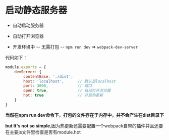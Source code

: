 # 启动静态服务器

* 自动启动服务器

* 自动打开浏览器

* 开发环境中 -- 无需打包 -- `npm run dev` => `webpack-dev-server`

代码如下：

```js
module.exports = {
    devServer: {
        contentBase: './dist',
        host: 'localhost',      // 默认是localhost
        port: 3000,             // 端口
        open: true,             // 自动打开浏览器
        hot: true               // 开启热更新
    }
}
```

**当然在npm run dev命令下，打包的文件存在于内存中，并不会产生在dist目录下**

**but It's not so simple**,因为热更新还需要配置一个webpack自带的插件并且还要在主要js文件里检查是否有module.hot
